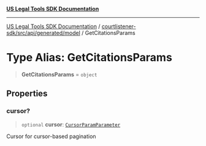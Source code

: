[**US Legal Tools SDK Documentation**](../../../../../../README.md)

***

[US Legal Tools SDK Documentation](../../../../../../README.md) / [courtlistener-sdk/src/api/generated/model](../README.md) / GetCitationsParams

# Type Alias: GetCitationsParams

> **GetCitationsParams** = `object`

## Properties

### cursor?

> `optional` **cursor**: [`CursorParamParameter`](CursorParamParameter.md)

Cursor for cursor-based pagination
